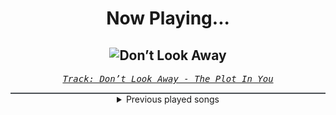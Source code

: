 <div align="center"> 
<h1>Now Playing...</h1>

![Don’t Look Away](https://i.scdn.co/image/ab67616d00001e029fe878399d9f4941855ee00f)
--
_<samp><a href="https://open.spotify.com/track/13TI2bhTRld8pgk9xM8wm9">Track: Don’t Look Away - The Plot In You</a></samp>_

<div style="border: 1px #4B5054 solid"></div>
<details>
  <summary>
    Previous played songs
  </summary>
  <table>
    <thead>
      <tr>
        <th>
          Artist
        </th>
        <th>
          Song
        </th>
        <th>
          Link
        </th>
      </tr>
    </thead>
    <tbody>
      <tr><td>The Plot In You</td><td>Don’t Look Away</td><td><a href="https://open.spotify.com/track/13TI2bhTRld8pgk9xM8wm9">https://open.spotify.com/track/13TI2bhTRld8pgk9xM8wm9</a></td></tr><tr><td>Siamese</td><td>Rather Be Lonely</td><td><a href="https://open.spotify.com/track/36JRJLK89VfDk7hCiqlfBF">https://open.spotify.com/track/36JRJLK89VfDk7hCiqlfBF</a></td></tr><tr><td>As I Lay Dying</td><td>Whitewashed Tomb</td><td><a href="https://open.spotify.com/track/31aJesL95OXcx8u9gGfH0p">https://open.spotify.com/track/31aJesL95OXcx8u9gGfH0p</a></td></tr><tr><td>Imminence</td><td>Infectious</td><td><a href="https://open.spotify.com/track/7Aq4xs7pcJzKHczATqmiOY">https://open.spotify.com/track/7Aq4xs7pcJzKHczATqmiOY</a></td></tr><tr><td>Siamese</td><td>This Is Not A Song</td><td><a href="https://open.spotify.com/track/3mG4OnfqKATk4xkfwMci1q">https://open.spotify.com/track/3mG4OnfqKATk4xkfwMci1q</a></td></tr><tr><td>Our Promise</td><td>The Worst</td><td><a href="https://open.spotify.com/track/54mJoei7fXNas5Yb9AJ8Oy">https://open.spotify.com/track/54mJoei7fXNas5Yb9AJ8Oy</a></td></tr><tr><td>Bury Tomorrow</td><td>The Torch</td><td><a href="https://open.spotify.com/track/1DL0Gy06kaca1NyvSlk5N8">https://open.spotify.com/track/1DL0Gy06kaca1NyvSlk5N8</a></td></tr><tr><td>Memphis May Fire</td><td>Misery</td><td><a href="https://open.spotify.com/track/6gfUOprNMeD8amncMOSFl0">https://open.spotify.com/track/6gfUOprNMeD8amncMOSFl0</a></td></tr><tr><td>Imminence</td><td>Scars</td><td><a href="https://open.spotify.com/track/54cMFK2UZDsgaVkdQqVrB4">https://open.spotify.com/track/54cMFK2UZDsgaVkdQqVrB4</a></td></tr><tr><td>Imminence</td><td>Saturated Soul</td><td><a href="https://open.spotify.com/track/56vHCAjj39wj6FYlJaRGNT">https://open.spotify.com/track/56vHCAjj39wj6FYlJaRGNT</a></td></tr><tr><td>I Am Abomination</td><td>Deicide</td><td><a href="https://open.spotify.com/track/3Zg1seOtWI6AWyCRrvRlsD">https://open.spotify.com/track/3Zg1seOtWI6AWyCRrvRlsD</a></td></tr><tr><td>Bad Omens</td><td>IDWT$</td><td><a href="https://open.spotify.com/track/0GRvh5JoEwVel4qDsbqmNb">https://open.spotify.com/track/0GRvh5JoEwVel4qDsbqmNb</a></td></tr><tr><td>The Plot In You</td><td>Paradigm</td><td><a href="https://open.spotify.com/track/6uWWfeZyj1UOGBjrf8fr4G">https://open.spotify.com/track/6uWWfeZyj1UOGBjrf8fr4G</a></td></tr><tr><td>DEATHPHONK</td><td>SAMSON!</td><td><a href="https://open.spotify.com/track/7iNM2o3NYl9I69wjhJ42ee">https://open.spotify.com/track/7iNM2o3NYl9I69wjhJ42ee</a></td></tr><tr><td>The Unguided</td><td>Kilonova</td><td><a href="https://open.spotify.com/track/0pu5h8JSXr3ozBgYjQjzIB">https://open.spotify.com/track/0pu5h8JSXr3ozBgYjQjzIB</a></td></tr><tr><td>The Unguided</td><td>Kilonova</td><td><a href="https://open.spotify.com/track/0pu5h8JSXr3ozBgYjQjzIB">https://open.spotify.com/track/0pu5h8JSXr3ozBgYjQjzIB</a></td></tr><tr><td>The Unguided</td><td>Kilonova</td><td><a href="https://open.spotify.com/track/0pu5h8JSXr3ozBgYjQjzIB">https://open.spotify.com/track/0pu5h8JSXr3ozBgYjQjzIB</a></td></tr><tr><td>The Unguided</td><td>Kilonova</td><td><a href="https://open.spotify.com/track/0pu5h8JSXr3ozBgYjQjzIB">https://open.spotify.com/track/0pu5h8JSXr3ozBgYjQjzIB</a></td></tr><tr><td>The Unguided</td><td>Kilonova</td><td><a href="https://open.spotify.com/track/0pu5h8JSXr3ozBgYjQjzIB">https://open.spotify.com/track/0pu5h8JSXr3ozBgYjQjzIB</a></td></tr><tr><td>The Unguided</td><td>Kilonova</td><td><a href="https://open.spotify.com/track/0pu5h8JSXr3ozBgYjQjzIB">https://open.spotify.com/track/0pu5h8JSXr3ozBgYjQjzIB</a></td></tr>
    </tbody>
  </table>
</details>

</div>
